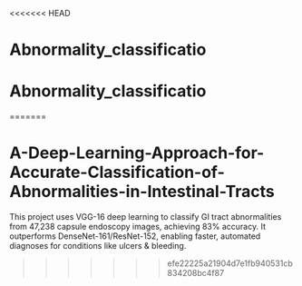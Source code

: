 <<<<<<< HEAD
# Abnormality_classificatio
# Abnormality_classificatio
=======
# A-Deep-Learning-Approach-for-Accurate-Classification-of-Abnormalities-in-Intestinal-Tracts
This project uses VGG-16 deep learning to classify GI tract abnormalities from 47,238 capsule endoscopy images, achieving 83% accuracy. It outperforms DenseNet-161/ResNet-152, enabling faster, automated diagnoses for conditions like ulcers & bleeding.
>>>>>>> efe22225a21904d7e1fb940531cb834208bc4f87
